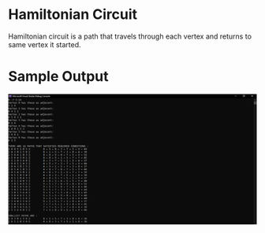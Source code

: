 
# Hamiltonian Circuit

Hamiltonian circuit is a path that travels through each vertex and returns to same vertex it started. 

# Sample Output

![Output](https://github.com/nexhua/Hamiltonian-Circuits/blob/main/hamiltonian/output.png)
